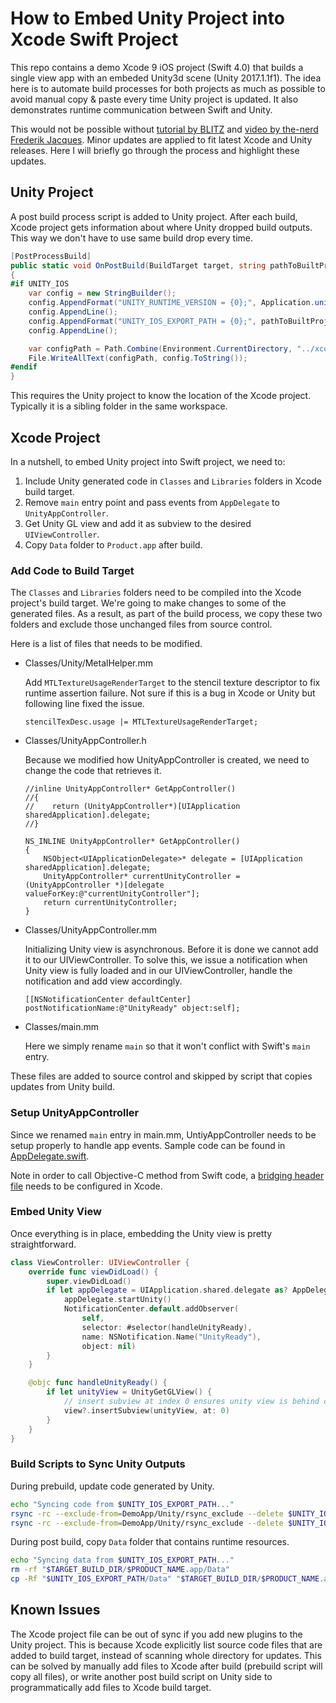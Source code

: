 # How to Embed Unity Project into Xcode Swift Project

This repo contains a demo Xcode 9 iOS project (Swift 4.0) that builds a single view app with an embeded Unity3d scene
(Unity 2017.1.1f1).  The idea here is to automate build processes for both projects as much as possible to avoid
manual copy & paste every time Unity project is updated.  It also demonstrates runtime communication between Swift
and Unity.

This would not be possible without [tutorial by BLITZ][1] and [video by the-nerd Frederik Jacques][2].  Minor updates
are applied to fit latest Xcode and Unity releases.  Here I will briefly go through the process and highlight
these updates.

## Unity Project

A post build process script is added to Unity project. After each build, Xcode project gets information about
where Unity dropped build outputs.  This way we don't have to use same build drop every time.

```cs
[PostProcessBuild]
public static void OnPostBuild(BuildTarget target, string pathToBuiltProject)
{
#if UNITY_IOS
    var config = new StringBuilder();
    config.AppendFormat("UNITY_RUNTIME_VERSION = {0};", Application.unityVersion);
    config.AppendLine();
    config.AppendFormat("UNITY_IOS_EXPORT_PATH = {0};", pathToBuiltProject);
    config.AppendLine();

    var configPath = Path.Combine(Environment.CurrentDirectory, "../xcode/DemoApp/Unity/Exports.xcconfig");
    File.WriteAllText(configPath, config.ToString());
#endif
}
```

This requires the Unity project to know the location of the Xcode project.  Typically it is a sibling folder in the
same workspace.

## Xcode Project

In a nutshell, to embed Unity project into Swift project, we need to:

1. Include Unity generated code in `Classes` and `Libraries` folders in Xcode build target.
2. Remove `main` entry point and pass events from `AppDelegate` to `UnityAppController`.
3. Get Unity GL view and add it as subview to the desired `UIViewController`.
4. Copy `Data` folder to `Product.app` after build.

### Add Code to Build Target

The `Classes` and `Libraries` folders need to be compiled into the Xcode project's build target. We're going to make
changes to some of the generated files.  As a result, as part of the build process, we copy these two folders and
exclude those unchanged files from source control.

Here is a list of files that needs to be modified.

* Classes/Unity/MetalHelper.mm

  Add `MTLTextureUsageRenderTarget` to the stencil texture descriptor to fix runtime assertion failure.  Not sure if
  this is a bug in Xcode or Unity but following line fixed the issue.

  ```objc
  stencilTexDesc.usage |= MTLTextureUsageRenderTarget;
  ```

* Classes/UnityAppController.h

  Because we modified how UnityAppController is created, we need to change the code that retrieves it.

  ```objc
  //inline UnityAppController* GetAppController()
  //{
  //    return (UnityAppController*)[UIApplication sharedApplication].delegate;
  //}

  NS_INLINE UnityAppController* GetAppController()
  {
      NSObject<UIApplicationDelegate>* delegate = [UIApplication sharedApplication].delegate;
      UnityAppController* currentUnityController = (UnityAppController *)[delegate valueForKey:@"currentUnityController"];
      return currentUnityController;
  }
  ```

* Classes/UnityAppController.mm

  Initializing Unity view is asynchronous.  Before it is done we cannot add it to our UIViewController.  To solve this,
  we issue a notification when Unity view is fully loaded and in our UIViewController, handle the notification and add
  view accordingly.

  ```objc
  [[NSNotificationCenter defaultCenter] postNotificationName:@"UnityReady" object:self];
  ```

* Classes/main.mm

  Here we simply rename `main` so that it won't conflict with Swift's `main` entry.

These files are added to source control and skipped by script that copies updates from Unity build.

### Setup UnityAppController

Since we renamed `main` entry in main.mm, UntiyAppController needs to be setup properly to handle app events.
Sample code can be found in [AppDelegate.swift][4].

Note in order to call Objective-C method from Swift code, a [bridging header file][3] needs to be configured in Xcode.

### Embed Unity View

Once everything is in place, embedding the Unity view is pretty straightforward.

```swift
class ViewController: UIViewController {
    override func viewDidLoad() {
        super.viewDidLoad()
        if let appDelegate = UIApplication.shared.delegate as? AppDelegate {
            appDelegate.startUnity()
            NotificationCenter.default.addObserver(
                self,
                selector: #selector(handleUnityReady),
                name: NSNotification.Name("UnityReady"),
                object: nil)
        }
    }

    @objc func handleUnityReady() {
        if let unityView = UnityGetGLView() {
            // insert subview at index 0 ensures unity view is behind current UI view
            view?.insertSubview(unityView, at: 0)
        }
    }
}
```

### Build Scripts to Sync Unity Outputs

During prebuild, update code generated by Unity.

```sh
echo "Syncing code from $UNITY_IOS_EXPORT_PATH..."
rsync -rc --exclude-from=DemoApp/Unity/rsync_exclude --delete $UNITY_IOS_EXPORT_PATH/Classes/ DemoApp/Unity/Classes/
rsync -rc --exclude-from=DemoApp/Unity/rsync_exclude --delete $UNITY_IOS_EXPORT_PATH/Libraries/ DemoApp/Unity/Libraries/
```

During post build, copy `Data` folder that contains runtime resources.

```sh
echo "Syncing data from $UNITY_IOS_EXPORT_PATH..."
rm -rf "$TARGET_BUILD_DIR/$PRODUCT_NAME.app/Data"
cp -Rf "$UNITY_IOS_EXPORT_PATH/Data" "$TARGET_BUILD_DIR/$PRODUCT_NAME.app/Data"
```

## Known Issues

The Xcode project file can be out of sync if you add new plugins to the Unity project.  This is because Xcode explicitly
list source code files that are added to build target, instead of scanning whole directory for updates.  This can be
solved by manually add files to Xcode after build (prebuild script will copy all files), or write another post build
script on Unity side to programmatically add files to Xcode build target.


[1]: https://github.com/blitzagency/ios-unity5
[2]: http://www.the-nerd.be/2015/08/20/a-better-way-to-integrate-unity3d-within-a-native-ios-application/
[3]: https://developer.apple.com/library/content/documentation/Swift/Conceptual/BuildingCocoaApps/MixandMatch.html
[4]: https://github.com/jiulongw/swift-unity/blob/master/demo/xcode/DemoApp/AppDelegate.swift
